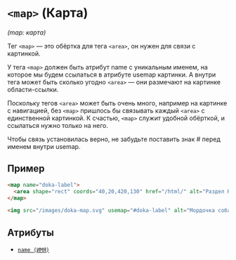 # `<map>` (Карта)

_(map: карта)_

Тег `<map>` — это обёртка для тега `<area>`, он нужен для связи с картинкой.

У тега `<map>` должен быть атрибут name с уникальным именем, на которое мы будем ссылаться в атрибуте usemap картинки. А внутри тега может быть сколько угодно `<area>` — они размечают на картинке области-ссылки.

Поскольку тегов `<area>` может быть очень много, например на картинке с навигацией, без `<map>` пришлось бы связывать каждый `<area>` с единственной картинкой. К счастью, `<map>` служит удобной обёрткой, и ссылаться нужно только на него.

Чтобы связь установилась верно, не забудьте поставить знак # перед именем внутри usemap.

## Пример

```html
<map name="doka-label">
  <area shape="rect" coords="40,20,420,130" href="/html/" alt="Раздел HTML" />
</map>

<img src="/images/doka-map.svg" usemap="#doka-label" alt="Мордочка собаки" />
```

## Атрибуты

- [`name (ИМЯ)`](../ATTRIBUTES/name.md)
